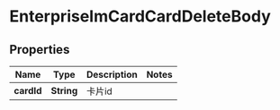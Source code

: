 # EnterpriseImCardCardDeleteBody

## Properties
Name | Type | Description | Notes
------------ | ------------- | ------------- | -------------
**cardId** | **String** | 卡片id | 

